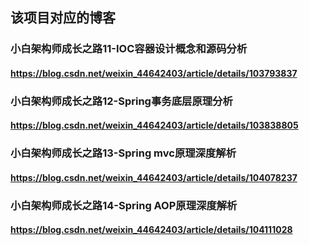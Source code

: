 ## 该项目对应的博客
### 小白架构师成长之路11-IOC容器设计概念和源码分析
#### https://blog.csdn.net/weixin_44642403/article/details/103793837
### 小白架构师成长之路12-Spring事务底层原理分析
#### https://blog.csdn.net/weixin_44642403/article/details/103838805
### 小白架构师成长之路13-Spring mvc原理深度解析
#### https://blog.csdn.net/weixin_44642403/article/details/104078237
### 小白架构师成长之路14-Spring AOP原理深度解析
#### https://blog.csdn.net/weixin_44642403/article/details/104111028
